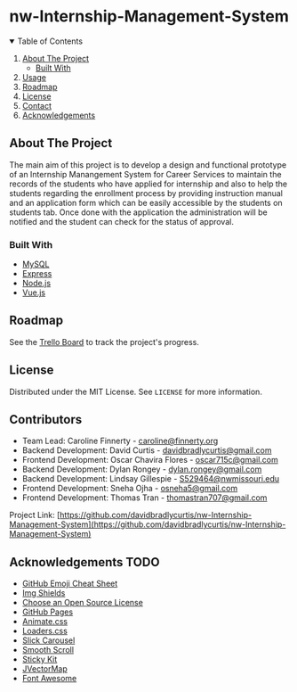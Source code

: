 # nw-Internship-Management-System

<!-- TABLE OF CONTENTS -->
<details open="open">
  <summary>Table of Contents</summary>
  <ol>
    <li>
      <a href="#about-the-project">About The Project</a>
      <ul>
        <li><a href="#built-with">Built With</a></li>
      </ul>
    </li>
    <li><a href="#usage">Usage</a></li>
    <li><a href="#roadmap">Roadmap</a></li>
    <li><a href="#license">License</a></li>
    <li><a href="#contact">Contact</a></li>
    <li><a href="#acknowledgements">Acknowledgements</a></li>
  </ol>
</details>



<!-- ABOUT THE PROJECT -->
## About The Project
The main aim of this project is to develop a design and functional prototype of an Internship Manangement System for Career Services to maintain the records of the students who have applied for internship and also to help the students regarding the enrollment process by providing instruction manual and an application form which can be easily accessible by the students on students tab. Once done with the application the administration will be notified and the student can check for the status of approval.

### Built With

* [MySQL](https://www.mysql.com/)
* [Express](https://expressjs.com/)
* [Node.js](https://nodejs.org/en/)
* [Vue.js](https://vuejs.org/)


<!-- ROADMAP -->
## Roadmap

See the [Trello Board](https://trello.com/b/jszvBPVO/sprint-1) to track the project's progress.



<!-- LICENSE -->
## License

Distributed under the MIT License. See `LICENSE` for more information.



<!-- CONTACT -->
## Contributors

* Team Lead: Caroline Finnerty - caroline@finnerty.org
* Backend Development: David Curtis  - davidbradlycurtis@gmail.com
* Frontend Development: Oscar Chavira Flores - oscar715c@gmail.com
* Backend Development: Dylan Rongey - dylan.rongey@gmail.com
* Backend Development: Lindsay Gillespie - S529464@nwmissouri.edu
* Frontend Development: Sneha Ojha - osneha5@gmail.com
* Frontend Development: Thomas Tran - thomastran707@gmail.com


Project Link: [https://github.com/davidbradlycurtis/nw-Internship-Management-System](https://github.com/davidbradlycurtis/nw-Internship-Management-System)



<!-- ACKNOWLEDGEMENTS -->
## Acknowledgements TODO
* [GitHub Emoji Cheat Sheet](https://www.webpagefx.com/tools/emoji-cheat-sheet)
* [Img Shields](https://shields.io)
* [Choose an Open Source License](https://choosealicense.com)
* [GitHub Pages](https://pages.github.com)
* [Animate.css](https://daneden.github.io/animate.css)
* [Loaders.css](https://connoratherton.com/loaders)
* [Slick Carousel](https://kenwheeler.github.io/slick)
* [Smooth Scroll](https://github.com/cferdinandi/smooth-scroll)
* [Sticky Kit](http://leafo.net/sticky-kit)
* [JVectorMap](http://jvectormap.com)
* [Font Awesome](https://fontawesome.com)





<!-- MARKDOWN LINKS & IMAGES -->
<!-- https://www.markdownguide.org/basic-syntax/#reference-style-links -->
[contributors-shield]: https://img.shields.io/github/contributors/othneildrew/Best-README-Template.svg?style=for-the-badge
[contributors-url]: https://github.com/othneildrew/Best-README-Template/graphs/contributors
[forks-shield]: https://img.shields.io/github/forks/othneildrew/Best-README-Template.svg?style=for-the-badge
[forks-url]: https://github.com/othneildrew/Best-README-Template/network/members
[stars-shield]: https://img.shields.io/github/stars/othneildrew/Best-README-Template.svg?style=for-the-badge
[stars-url]: https://github.com/othneildrew/Best-README-Template/stargazers
[issues-shield]: https://img.shields.io/github/issues/othneildrew/Best-README-Template.svg?style=for-the-badge
[issues-url]: https://github.com/othneildrew/Best-README-Template/issues
[license-shield]: https://img.shields.io/github/license/othneildrew/Best-README-Template.svg?style=for-the-badge
[license-url]: https://github.com/othneildrew/Best-README-Template/blob/master/LICENSE.txt
[linkedin-shield]: https://img.shields.io/badge/-LinkedIn-black.svg?style=for-the-badge&logo=linkedin&colorB=555
[linkedin-url]: https://linkedin.com/in/othneildrew
[product-screenshot]: images/screenshot.png
